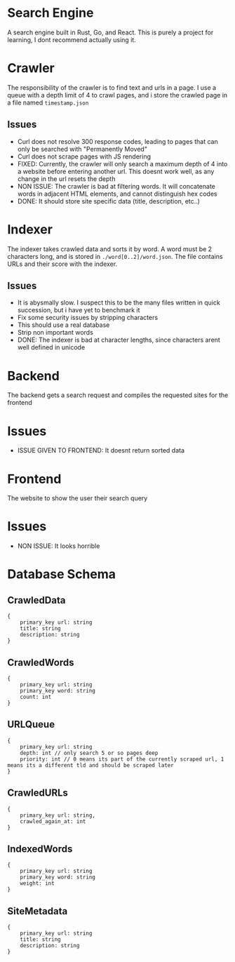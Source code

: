 # Search Engine
A search engine built in Rust, Go, and React. This is purely a project for learning, I dont recommend actually using it.

# Crawler
The responsibility of the crawler is to find text and urls in a page. I use a queue with a depth limit of 4 to crawl pages, and i store the crawled page in a file named `timestamp.json`

## Issues
* Curl does not resolve 300 response codes, leading to pages that can only be searched with "Permanently Moved"
* Curl does not scrape pages with JS rendering
* FIXED: Currently, the crawler will only search a maximum depth of 4 into a website before entering another url. This doesnt work well, as any change in the url resets the depth
* NON ISSUE: The crawler is bad at filtering words. It will concatenate words in adjacent HTML elements, and cannot distinguish hex codes
* DONE: It should store site specific data (title, description, etc..)

# Indexer
The indexer takes crawled data and sorts it by word. A word must be 2 characters long, and is stored in `./word[0..2]/word.json`. The file contains URLs and their score with the indexer.

## Issues
* It is abysmally slow. I suspect this to be the many files written in quick succession, but i have yet to benchmark it
* Fix some security issues by stripping characters
* This should use a real database
* Strip non important words
* DONE: The indexer is bad at character lengths, since characters arent well defined in unicode

# Backend
The backend gets a search request and compiles the requested sites for the frontend

# Issues
* ISSUE GIVEN TO FRONTEND: It doesnt return sorted data

# Frontend
The website to show the user their search query

# Issues
* NON ISSUE: It looks horrible


# Database Schema

## CrawledData
```
{
    primary_key url: string 
    title: string
    description: string
}
```
## CrawledWords
```
{
    primary_key url: string
    primary_key word: string
    count: int
}
```

## URLQueue
```
{
    primary_key url: string
    depth: int // only search 5 or so pages deep
    priority: int // 0 means its part of the currently scraped url, 1 means its a different tld and should be scraped later
}
```

## CrawledURLs
```
{
    primary_key url: string,
    crawled_again_at: int
}
```


## IndexedWords
```
{
    primary_key url: string
    primary_key word: string
    weight: int
}
```

## SiteMetadata
```
{
    primary_key url: string
    title: string
    description: string
}
```